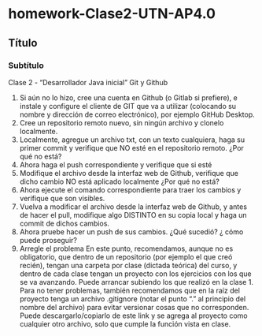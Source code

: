# homework-Clase2-UTN-AP4.0
## Título
### Subtítulo
Clase 2 - “Desarrollador Java inicial”
Git y Github
1. Si aún no lo hizo, cree una cuenta en Github (o Gitlab si prefiere), e instale y configure
el cliente de GIT que va a utilizar (colocando su nombre y dirección de correo
electrónico), por ejemplo GitHub Desktop.
2. Cree un repositorio remoto nuevo, sin ningún archivo y clonelo localmente.
3. Localmente, agregue un archivo txt, con un texto cualquiera, haga su primer commit y
verifique que NO esté en el repositorio remoto. ¿Por qué no está?
4. Ahora haga el push correspondiente y verifique que si esté
5. Modifique el archivo desde la interfaz web de Github, verifique que dicho cambio NO
está aplicado localmente ¿Por qué no está?
6. Ahora ejecute el comando correspondiente para traer los cambios y verifique que son
visibles.
7. Vuelva a modificar el archivo desde la interfaz web de Github, y antes de hacer el pull,
modifique algo DISTINTO en su copia local y haga un commit de dichos cambios.
8. Ahora pruebe hacer un push de sus cambios. ¿Qué sucedió? ¿ cómo puede proseguir?
9. Arregle el problema
En este punto, recomendamos, aunque no es obligatorio, que dentro de un repositorio (por
ejemplo el que creó recién), tengan una carpeta por clase (dictada teórica) del curso, y dentro
de cada clase tengan un proyecto con los ejercicios con los que se va avanzando. Puede
arrancar subiendo los que realizó en la clase 1. Para no tener problemas, también
recomendamos que en la raíz del proyecto tenga un archivo .gitignore (notar el punto “.” al
principio del nombre del archivo) para evitar versionar cosas que no corresponden. Puede
descargarlo/copiarlo de este link y se agrega al proyecto como cualquier otro archivo, solo que cumple la función vista en clase.

